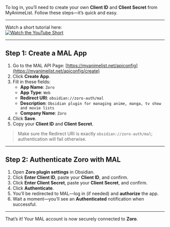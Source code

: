 To log in, you’ll need to create your own **Client ID** and **Client Secret** from MyAnimeList. Follow these steps—it’s quick and easy.

---

Watch a short tutorial here:  
[![Watch the YouTube Short](https://img.youtube.com/vi/SIOmZo6MSh4/0.jpg)](https://youtube.com/shorts/SIOmZo6MSh4)

---

## Step 1: Create a MAL App

1. Go to the MAL API Page: [https://myanimelist.net/apiconfig](https://myanimelist.net/apiconfig/create)  
2. Click **Create App**.  
3. Fill in these fields:  
   - **App Name**: `Zoro`  
   - **App Type**: `Web`  
   - **Redirect URI**: `obsidian://zoro-auth/mal`  
   - **Description**: `Obsidian plugin for managing anime, manga, tv show and movie lists`  
   - **Company Name**: `Zoro`  
4. Click **Save**.  
5. Copy your **Client ID** and **Client Secret**.  

> Make sure the Redirect URI is exactly `obsidian://zoro-auth/mal`; authentication will fail otherwise.

---

## Step 2: Authenticate Zoro with MAL

1. Open **Zoro plugin settings** in Obsidian.  
2. Click **Enter Client ID**, paste your **Client ID**, and confirm.  
3. Click **Enter Client Secret**, paste your **Client Secret**, and confirm.  
4. Click **Authenticate**.  
5. You’ll be redirected to MAL—log in (if needed) and **authorize** the app.  
6. Wait a moment—you’ll see an **Authenticated** notification when successful.  

---

That’s it! Your MAL account is now securely connected to **Zoro**.